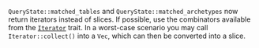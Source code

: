 `QueryState::matched_tables` and `QueryState::matched_archetypes` now return iterators instead of slices. If possible, use the combinators available from the [`Iterator`](https://doc.rust-lang.org/std/iter/trait.Iterator.html) trait. In a worst-case scenario you may call `Iterator::collect()` into a `Vec`, which can then be converted into a slice.
